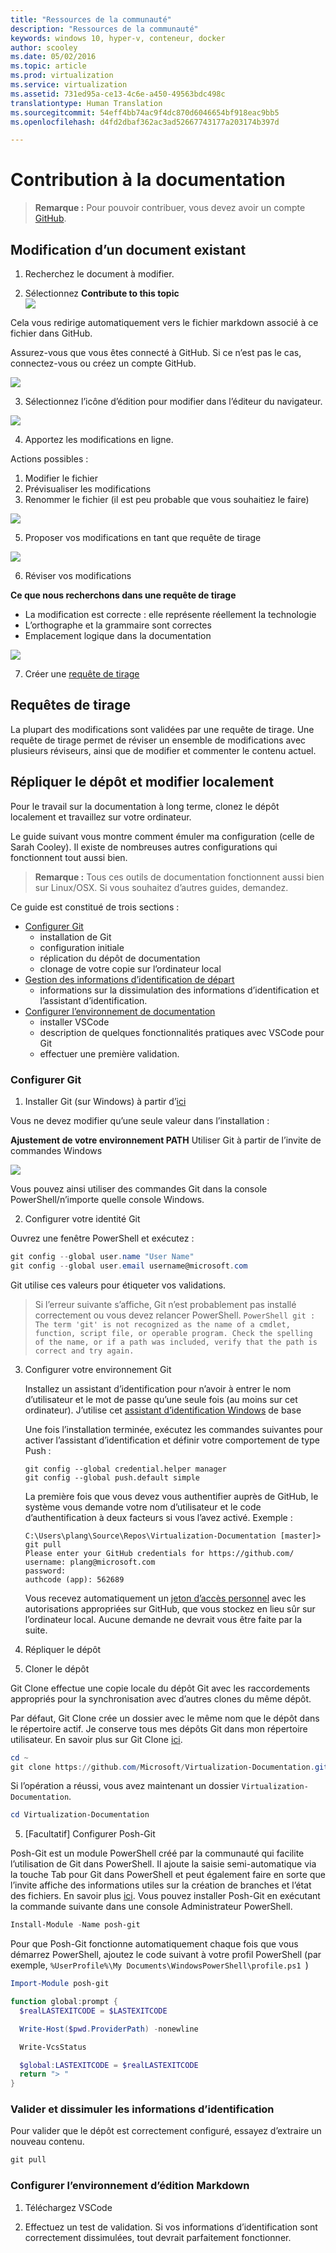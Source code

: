 ```yaml
---
title: "Ressources de la communauté"
description: "Ressources de la communauté"
keywords: windows 10, hyper-v, conteneur, docker
author: scooley
ms.date: 05/02/2016
ms.topic: article
ms.prod: virtualization
ms.service: virtualization
ms.assetid: 731ed95a-ce13-4c6e-a450-49563bdc498c
translationtype: Human Translation
ms.sourcegitcommit: 54eff4bb74ac9f4dc870d6046654bf918eac9bb5
ms.openlocfilehash: d4fd2dbaf362ac3ad52667743177a203174b397d

---
```


# Contribution à la documentation

> **Remarque :** Pour pouvoir contribuer, vous devez avoir un compte [GitHub](https://www.github.com).

## Modification d’un document existant

1. Recherchez le document à modifier.  

2. Sélectionnez **Contribute to this topic**  
  ![](media/editDoc.png)
  
  Cela vous redirige automatiquement vers le fichier markdown associé à ce fichier dans GitHub.
  
  Assurez-vous que vous êtes connecté à GitHub.  Si ce n’est pas le cas, connectez-vous ou créez un compte GitHub.
  
  ![](media/GitHubView.png)
  
3. Sélectionnez l’icône d’édition pour modifier dans l’éditeur du navigateur.
  
  ![](media/GitHubEdit.png)

4. Apportez les modifications en ligne.
  
  Actions possibles :
  1. Modifier le fichier
  2. Prévisualiser les modifications
  3. Renommer le fichier (il est peu probable que vous souhaitiez le faire)
  
  ![](media/GitHubEditor.png)
  
5. Proposer vos modifications en tant que requête de tirage
  
  ![](media/GitHubProposeChange.png)

6. Réviser vos modifications
  
  **Ce que nous recherchons dans une requête de tirage**  
  * La modification est correcte : elle représente réellement la technologie
  * L’orthographe et la grammaire sont correctes
  * Emplacement logique dans la documentation
    
  ![](media/GitHubCreatePR.png)

7. Créer une [requête de tirage](contribute-to-docs.md#pull-requests)  

## Requêtes de tirage

La plupart des modifications sont validées par une requête de tirage.  Une requête de tirage permet de réviser un ensemble de modifications avec plusieurs réviseurs, ainsi que de modifier et commenter le contenu actuel.


## Répliquer le dépôt et modifier localement

Pour le travail sur la documentation à long terme, clonez le dépôt localement et travaillez sur votre ordinateur.

Le guide suivant vous montre comment émuler ma configuration (celle de Sarah Cooley).  Il existe de nombreuses autres configurations qui fonctionnent tout aussi bien.

> **Remarque :** Tous ces outils de documentation fonctionnent aussi bien sur Linux/OSX.  Si vous souhaitez d’autres guides, demandez.

Ce guide est constitué de trois sections :
* [Configurer Git](contribute-to-docs.md#set-up-git)
  * installation de Git
  * configuration initiale
  * réplication du dépôt de documentation
  * clonage de votre copie sur l’ordinateur local
* [Gestion des informations d’identification de départ](contribute-to-docs.md#validate-and-stash-credentials)
  * informations sur la dissimulation des informations d’identification et l’assistant d’identification.
* [Configurer l’environnement de documentation](contribute-to-docs.md#set-up-markdown-editing-environment)
  * installer VSCode
  * description de quelques fonctionnalités pratiques avec VSCode pour Git
  * effectuer une première validation.

### Configurer Git

1. Installer Git (sur Windows) à partir d’[ici](https://git-for-windows.github.io/)

  Vous ne devez modifier qu’une seule valeur dans l’installation :

  **Ajustement de votre environnement PATH** Utiliser Git à partir de l’invite de commandes Windows

  ![](media/GitFromWinCMD.png)

  Vous pouvez ainsi utiliser des commandes Git dans la console PowerShell/n’importe quelle console Windows.

2. Configurer votre identité Git

  Ouvrez une fenêtre PowerShell et exécutez :

  ``` PowerShell
  git config --global user.name "User Name"
  git config --global user.email username@microsoft.com
  ```

  Git utilise ces valeurs pour étiqueter vos validations.

  > Si l’erreur suivante s’affiche, Git n’est probablement pas installé correctement ou vous devez relancer PowerShell.
    ``` PowerShell
    git : The term 'git' is not recognized as the name of a cmdlet, function, script file, or operable program. Check the spelling of the name, or if a path was included, verify that the path is correct and try again.
    ```

3. Configurer votre environnement Git

   Installez un assistant d’identification pour n’avoir à entrer le nom d’utilisateur et le mot de passe qu’une seule fois (au moins sur cet ordinateur).
   J’utilise cet [assistant d’identification Windows](https://github.com/Microsoft/Git-Credential-Manager-for-Windows#download-and-install) de base

   Une fois l’installation terminée, exécutez les commandes suivantes pour activer l’assistant d’identification et définir votre comportement de type Push :
   ```
   git config --global credential.helper manager
   git config --global push.default simple
   ```

   La première fois que vous devez vous authentifier auprès de GitHub, le système vous demande votre nom d’utilisateur et le code d’authentification à deux facteurs si vous l’avez activé.
   Exemple :
   ```
   C:\Users\plang\Source\Repos\Virtualization-Documentation [master]> git pull
   Please enter your GitHub credentials for https://github.com/
   username: plang@microsoft.com
   password:
   authcode (app): 562689
   ```
   Vous recevez automatiquement un [jeton d’accès personnel](https://github.com/settings/tokens) avec les autorisations appropriées sur GitHub, que vous stockez en lieu sûr sur l’ordinateur local. Aucune demande ne devrait vous être faite par la suite.

4. Répliquer le dépôt

5. Cloner le dépôt

  Git Clone effectue une copie locale du dépôt Git avec les raccordements appropriés pour la synchronisation avec d’autres clones du même dépôt.

  Par défaut, Git Clone crée un dossier avec le même nom que le dépôt dans le répertoire actif.  Je conserve tous mes dépôts Git dans mon répertoire utilisateur.  En savoir plus sur Git Clone [ici](http://git-scm.com/docs/git-clone).

  ``` PowerShell
  cd ~
  git clone https://github.com/Microsoft/Virtualization-Documentation.git
  ```

  Si l’opération a réussi, vous avez maintenant un dossier `Virtualization-Documentation`.

  ``` PowerShell
  cd Virtualization-Documentation
  ```

5. [Facultatif] Configurer Posh-Git

  Posh-Git est un module PowerShell créé par la communauté qui facilite l’utilisation de Git dans PowerShell.  Il ajoute la saisie semi-automatique via la touche Tab pour Git dans PowerShell et peut également faire en sorte que l’invite affiche des informations utiles sur la création de branches et l’état des fichiers.  En savoir plus [ici](https://github.com/dahlbyk/posh-git).  Vous pouvez installer Posh-Git en exécutant la commande suivante dans une console Administrateur PowerShell.

  ``` PowerShell
  Install-Module -Name posh-git
  ```

  Pour que Posh-Git fonctionne automatiquement chaque fois que vous démarrez PowerShell, ajoutez le code suivant à votre profil PowerShell (par exemple, `%UserProfile%\My Documents\WindowsPowerShell\profile.ps1 `)

  ``` PowerShell
  Import-Module posh-git

  function global:prompt {
    $realLASTEXITCODE = $LASTEXITCODE

    Write-Host($pwd.ProviderPath) -nonewline

    Write-VcsStatus

    $global:LASTEXITCODE = $realLASTEXITCODE
    return "> "
  }
  ```

### Valider et dissimuler les informations d’identification

  Pour valider que le dépôt est correctement configuré, essayez d’extraire un nouveau contenu.

  ``` PowerShell
  git pull
  ```


### Configurer l’environnement d’édition Markdown

1. Téléchargez VSCode

6. Effectuez un test de validation.  Si vos informations d’identification sont correctement dissimulées, tout devrait parfaitement fonctionner.






<!--HONumber=Jan17_HO2-->


